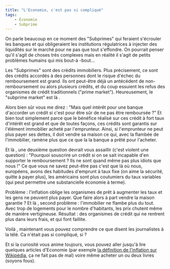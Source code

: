 ```yaml
---
title: "L'Economie, c'est pas si compliqué"
tags:
    - Économie
    - Subprime
---
```


On parle beaucoup en ce moment des "Subprimes" qui feraient s'écrouler les banques et qui obligeraient les institutions régulatrices à injecter des liquidités sur le marché pour ne pas que tout s'effondre. On pourrait penser qu'il s'agit de choses très complexes mais en réalité il s'agit de petits problèmes humains qui mis bout-à -bout…

Les "Subprimes" sont des crédits immobiliers. Plus précisement, ce sont des crédits accordés à des personnes dont le risque d'échec du remboursement est grand. Ils ont peut-être déjà un antécédent de non-remboursement ou alors plusieurs crédits, et du coup essuient les refus des organismes de crédit traditionnels ("prime market"). Heureusement, le "subprime market" est là .

Alors bien sûr vous me direz : "Mais quel intérêt pour une banque d'accorder un crédit si c'est pour être sûr de ne pas être remboursée ?" Et bien tout simplement parce que le bénéfice réalisé sur ces crédit à fort taux d'intérêt est grand et que de toutes façons, ces crédits sont garantis sur l'élément immobilier acheté par l'emprunteur. Ainsi, si l'emprunteur ne peut plus payer ses dettes, il doit vendre sa maison ce qui, avec la flambée de l'immobilier, ramène plus que ce que la la banque a prêté pour l'acheter.

Et là , une deuxième question devrait vous assaillir (c'est violent une question) : "Pourquoi souscrire un crédit si on se sait incapable d'en supporter le remboursement ? Ils ne sont quand même pas plus idiots que nous !" Ce que vous ne savez peut-être pas c'est que là où nous, européens, avons des habitudes d'emprunt à taux fixe (on aime la sécurité, quitte à payer plus), les américains sont plus coutumiers du taux variables (qui peut permettre une substancielle économie à terme).

Problème : l'inflation oblige les organismes de prêt à augmenter les taux et les gens ne peuvent plus payer. Que faire alors à part vendre la maison garantie ? Et là , second problème : l'immobilier ne flambe plus du tout. Avec trop de logements pour le nombre d'habitants, les prix chutent même de manière vertigineuse. Résultat : des organismes de crédit qui ne rentrent plus dans leurs frais, et qui font faillite.

Voilà , maintenant vous pouvez comprendre ce que disent les journalistes à la télé. Ca n'était pas si compliqué, si ?

Et si la curiosité vous anime toujours, vous pouvez aller jusqu'à lire quelques articles d'Economie (par exemple [la définition de l'inflation sur Wikipédia](https://fr.wikipedia.org/wiki/Inflation), ça ne fait pas de mal) voire même acheter un ou deux livres (soyons fous).
